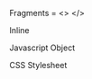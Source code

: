 Fragments = <>  </>


Inline
<!-- <div style={{color: 'red'}}>Footer</div> -->


Javascript Object
  <!-- const myFooter = {
    color: 'white',
    backgroundColor: 'black',
    padding: '10px',
  };
  return (
    // <div style={{color: 'red'}}>Footer</div>
    <div style = {myFooter}>Footer</div>
  )
} -->


CSS Stylesheet